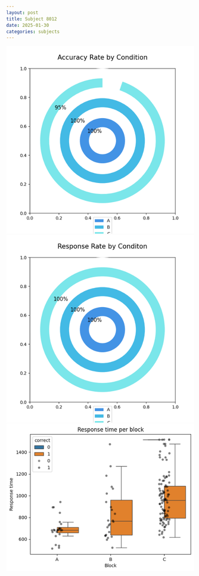 ```yaml
---
layout: post
title: Subject 8012
date: 2025-01-30
categories: subjects
---
```


![](data/8012/run-14/8012_accuracy_rate.png)
![](data/8012/run-14/8012_response_rate.png)
![](data/8012/run-14/8012_rt.png)
